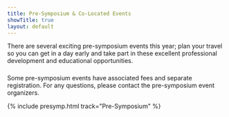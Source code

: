 ```yaml
---
title: Pre-Symposium & Co-Located Events
showTitle: true
layout: default
---
```


There are several exciting pre-symposium events this year; plan your travel so you can get in a day early and take part in these excellent professional development and educational opportunities.

  <div class = "alert alert-warning" style="margin-top: 23px">
    <span class="glyphicon glyphicon-align-left" aria-hidden="true"></span>
      Some pre-symposium events have associated fees and separate registration.  For any questions, please contact the pre-symposium event organizers.
  </div>

<!--*Date,*Time Start,*Time End,Tracks,*Session Title,Room/Location,Description,Speakers,Authors,"Session or 
Sub-session(Sub)"-->

{% include presymp.html track="Pre-Symposium" %}